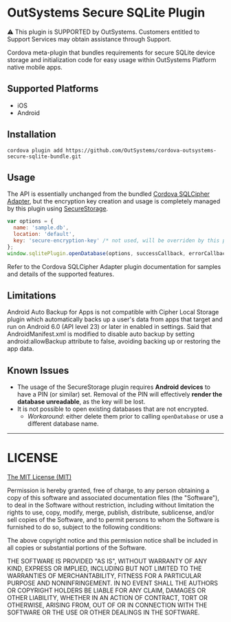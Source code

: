 # OutSystems Secure SQLite Plugin

:warning: This plugin is SUPPORTED by OutSystems. Customers entitled to Support Services may obtain assistance through Support.

Cordova meta-plugin that bundles requirements for secure SQLite device storage and initialization code for easy usage within OutSystems Platform native mobile apps.

## Supported Platforms
- iOS
- Android

## Installation
```shell
cordova plugin add https://github.com/OutSystems/cordova-outsystems-secure-sqlite-bundle.git
```

## Usage

The API is essentially unchanged from the bundled [Cordova SQLCipher Adapter](https://github.com/litehelpers/Cordova-sqlcipher-adapter), but the encryption key creation and usage is completely managed by this plugin using [SecureStorage](https://github.com/Crypho/cordova-plugin-secure-storage).
```javascript
var options = { 
  name: 'sample.db',
  location: 'default',
  key: 'secure-encryption-key' /* not used, will be overriden by this plugin */
};
window.sqlitePlugin.openDatabase(options, successCallback, errorCallback);
```

Refer to the Cordova SQLCipher Adapter plugin documentation for samples and details of the supported features.

## Limitations
Android Auto Backup for Apps is not compatible with Cipher Local Storage plugin which automatically backs up a user's data from apps that target and run on Android 6.0 (API level 23) or later in enabled in settings. Said that AndroidManifest.xml is modified to disable auto backup by setting android:allowBackup attribute to false, avoiding backing up or restoring the app data.

## Known Issues
- The usage of the SecureStorage plugin requires **Android devices** to have a PIN (or similar) set. Removal of the PIN will effectively **render the database unreadable**, as the key will be lost.
- It is not possible to open existing databases that are not encrypted.
  - *Workaround*: either delete them prior to calling `openDatabase` or use a different database name.

---

LICENSE
=======

[The MIT License (MIT)](http://www.opensource.org/licenses/mit-license.html)

Permission is hereby granted, free of charge, to any person obtaining a copy
of this software and associated documentation files (the "Software"), to deal
in the Software without restriction, including without limitation the rights
to use, copy, modify, merge, publish, distribute, sublicense, and/or sell
copies of the Software, and to permit persons to whom the Software is
furnished to do so, subject to the following conditions:

The above copyright notice and this permission notice shall be included in
all copies or substantial portions of the Software.

THE SOFTWARE IS PROVIDED "AS IS", WITHOUT WARRANTY OF ANY KIND, EXPRESS OR
IMPLIED, INCLUDING BUT NOT LIMITED TO THE WARRANTIES OF MERCHANTABILITY,
FITNESS FOR A PARTICULAR PURPOSE AND NONINFRINGEMENT. IN NO EVENT SHALL THE
AUTHORS OR COPYRIGHT HOLDERS BE LIABLE FOR ANY CLAIM, DAMAGES OR OTHER
LIABILITY, WHETHER IN AN ACTION OF CONTRACT, TORT OR OTHERWISE, ARISING FROM,
OUT OF OR IN CONNECTION WITH THE SOFTWARE OR THE USE OR OTHER DEALINGS IN
THE SOFTWARE.  
